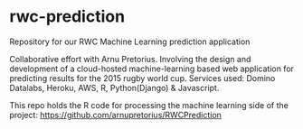 # rwc-prediction
Repository for our RWC Machine Learning prediction application

Collaborative effort with Arnu Pretorius. Involving the design and development of a cloud-hosted machine-learning based web application for predicting results for the 2015 rugby world cup. Services used: Domino Datalabs, Heroku, AWS, R, Python(Django) & Javascript.

This repo holds the R code for processing the machine learning side of the project:
https://github.com/arnupretorius/RWCPrediction
